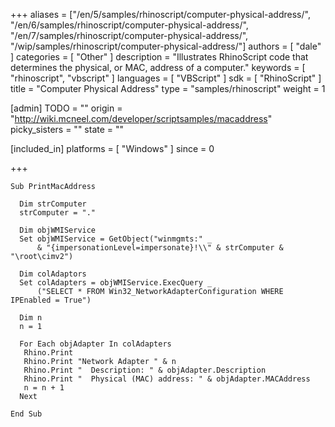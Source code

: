 +++
aliases = ["/en/5/samples/rhinoscript/computer-physical-address/", "/en/6/samples/rhinoscript/computer-physical-address/", "/en/7/samples/rhinoscript/computer-physical-address/", "/wip/samples/rhinoscript/computer-physical-address/"]
authors = [ "dale" ]
categories = [ "Other" ]
description = "Illustrates RhinoScript code that determines the physical, or MAC, address of a computer."
keywords = [ "rhinoscript", "vbscript" ]
languages = [ "VBScript" ]
sdk = [ "RhinoScript" ]
title = "Computer Physical Address"
type = "samples/rhinoscript"
weight = 1

[admin]
TODO = ""
origin = "http://wiki.mcneel.com/developer/scriptsamples/macaddress"
picky_sisters = ""
state = ""

[included_in]
platforms = [ "Windows" ]
since = 0

+++

```vbnet
Sub PrintMacAddress

  Dim strComputer
  strComputer = "."

  Dim objWMIService
  Set objWMIService = GetObject("winmgmts:" _
      & "{impersonationLevel=impersonate}!\\" & strComputer & "\root\cimv2")

  Dim colAdaptors
  Set colAdapters = objWMIService.ExecQuery _
      ("SELECT * FROM Win32_NetworkAdapterConfiguration WHERE IPEnabled = True")

  Dim n
  n = 1

  For Each objAdapter In colAdapters
   Rhino.Print
   Rhino.Print "Network Adapter " & n
   Rhino.Print "  Description: " & objAdapter.Description
   Rhino.Print "  Physical (MAC) address: " & objAdapter.MACAddress
   n = n + 1
  Next

End Sub
```
